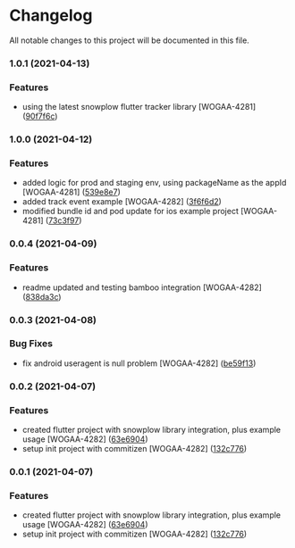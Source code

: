 # Changelog

All notable changes to this project will be documented in this file.


### 1.0.1 (2021-04-13)


### Features

* using the latest snowplow flutter tracker library [WOGAA-4281] ([90f7f6c](https://bitbucket.ship.gov.sg///commit/90f7f6c278746562772ebb81028c96594dad6d2f))



### 1.0.0 (2021-04-12)


### Features

* added logic for prod and staging env, using packageName as the appId [WOGAA-4281] ([539e8e7](https://bitbucket.ship.gov.sg///commit/539e8e710b18b14fd065eb884ce5a92bd3f1541f))
* added track event example [WOGAA-4282] ([3f6f6d2](https://bitbucket.ship.gov.sg///commit/3f6f6d251ca3400ad6d961c6f2409a5192fb1209))
* modified bundle id and pod update for ios example project [WOGAA-4281] ([73c3f97](https://bitbucket.ship.gov.sg///commit/73c3f976311c80c685ee61295bb5b9884b77314e))


### 0.0.4 (2021-04-09)


### Features

* readme updated and testing bamboo integration [WOGAA-4282] ([838da3c](https://bitbucket.ship.gov.sg///commit/838da3c201d48d2eaaf82921dab1956cafdf8289))



### 0.0.3 (2021-04-08)


### Bug Fixes

* fix android useragent is null problem [WOGAA-4282] ([be59f13](https://bitbucket.ship.gov.sg///commit/be59f13dc39d1bccb484545e3bf6410f594c6adc))



### 0.0.2 (2021-04-07)


### Features

* created flutter project with snowplow library integration, plus example usage [WOGAA-4282] ([63e6904](https://bitbucket.ship.gov.sg///commit/63e6904c282ff4737a772c7a47bef37bac791782))
* setup init project with commitizen [WOGAA-4282] ([132c776](https://bitbucket.ship.gov.sg///commit/132c7769df90ee33771d13b40b47169d793d0b17))

### 0.0.1 (2021-04-07)


### Features

* created flutter project with snowplow library integration, plus example usage [WOGAA-4282] ([63e6904](https://bitbucket.ship.gov.sg///commit/63e6904c282ff4737a772c7a47bef37bac791782))
* setup init project with commitizen [WOGAA-4282] ([132c776](https://bitbucket.ship.gov.sg///commit/132c7769df90ee33771d13b40b47169d793d0b17))
